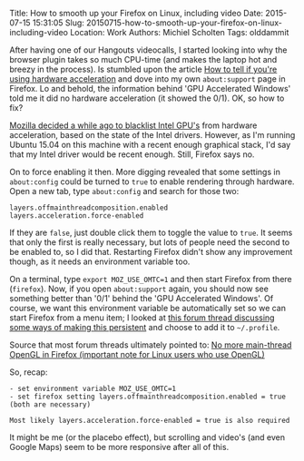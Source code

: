 Title: How to smooth up your Firefox on Linux, including video
Date: 2015-07-15 15:31:05
Slug: 20150715-how-to-smooth-up-your-firefox-on-linux-including-video
Location: Work
Authors: Michiel Scholten
Tags: olddammit

After having one of our Hangouts videocalls, I started looking into why the browser plugin takes so much CPU-time (and makes the laptop hot and breezy in the process). Is stumbled upon the article [How to tell if you're using hardware acceleration](https://blog.mozilla.org/joe/2010/11/10/how-to-tell-if-youre-using-hardware-acceleration/) and dove into my own `about:support` page in Firefox. Lo and behold, the information behind 'GPU Accelerated Windows' told me it did no hardware acceleration (it showed the 0/1). OK, so how to fix?

[Mozilla decided a while ago to blacklist Intel GPU's](https://support.mozilla.org/en-US/kb/upgrade-graphics-drivers-use-hardware-acceleration) from hardware acceleration, based on the state of the Intel drivers. However, as I'm running Ubuntu 15.04 on this machine with a recent enough graphical stack, I'd say that my Intel driver would be recent enough. Still, Firefox says no.

On to force enabling it then. More digging revealed that some settings in `about:config` could be turned to `true` to enable rendering through hardware. Open a new tab, type `about:config` and search for those two:

    layers.offmainthreadcomposition.enabled
    layers.acceleration.force-enabled

If they are `false`, just double click them to toggle the value to `true`. It seems that only the first is really necessary, but lots of people need the second to be enabled to, so I did that. Restarting Firefox didn't show any improvement though, as it needs an environment variable too.

On a terminal, type `export MOZ_USE_OMTC=1` and then start Firefox from there (`firefox`). Now, if you open `about:support` again, you should now see something better than '0/1' behind the 'GPU Accelerated Windows'. Of course, we want this environment variable be automatically set so we can start Firefox from a menu item; I looked at [this forum thread discussing some ways of making this persistent](https://bbs.archlinux.org/viewtopic.php?id=178757) and choose to add it to `~/.profile`.

Source that most forum threads ultimately pointed to: [No more main-thread OpenGL in Firefox (important note for Linux users who use OpenGL)](http://featherweightmusings.blogspot.co.uk/2013/11/no-more-main-thread-opengl-in-firefox.html)

So, recap:

    - set environment variable MOZ_USE_OMTC=1
    - set firefox setting layers.offmainthreadcomposition.enabled = true
    (both are necessary)

    Most likely layers.acceleration.force-enabled = true is also required

It might be me (or the placebo effect), but scrolling and video's (and even Google Maps) seem to be more responsive after all of this.